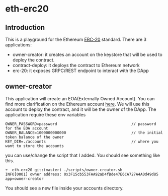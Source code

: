 # eth-erc20
## Introduction
This is a playground for the Ethereum [ERC-20](https://ethereum.org/en/developers/docs/standards/tokens/erc-20/) standard.
There are 3 applications:
- owner-creator: it creates an account on the keystore that will be used to deploy the contract. 
- contract-deploy: it deploys the contract to Ethereum network
- erc-20: it exposes GRPC/REST endpoint to interact with the DApp

## owner-creator
This application will create an EOA(Externally Owned Account). 
You can find more clarification on the Ethereum account [here](https://ethereum.org/en/developers/docs/accounts/#types-of-account).
We will use this account to deploy the contract, and it will be the owner of the DApp.
The application require these env variables
```
OWNER_PASSWORD=password                                 // password for the EOA account
OWNER_BALANCE=1000000000000                             // the initial token balance of the owner
KEY_DIR=./accounts                                      // where you want to store the accounts
```
you can use/change the script that I added. You should see something like this.
```
➜  eth-erc20 git:(master) ./scripts/owner-creator.sh
INFO[0001] owner address: 0x3F15cb553FAA92aD4fBde47E6CA727A4A0d49d85  app=owner-creator
```
You should see a new file inside your accounts directory.